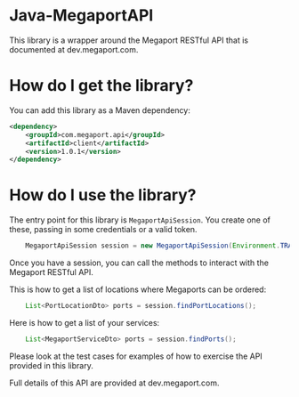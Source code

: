 # Java-MegaportAPI

This library is a wrapper around the Megaport RESTful API that is documented at dev.megaport.com.

How do I get the library?
=========================

You can add this library as a Maven dependency:

```xml
<dependency>
    <groupId>com.megaport.api</groupId>
    <artifactId>client</artifactId>
    <version>1.0.1</version>
</dependency>
```

How do I use the library?
=========================

The entry point for this library is ```MegaportApiSession```.  You create one of these, passing in some credentials or a valid token.

```java
    MegaportApiSession session = new MegaportApiSession(Environment.TRAINING, "api.test", "s0me-s3cret#");
```

Once you have a session, you can call the methods to interact with the Megaport RESTful API.

This is how to get a list of locations where Megaports can be ordered:

```java
    List<PortLocationDto> ports = session.findPortLocations();
```

Here is how to get a list of your services:

```java
    List<MegaportServiceDto> ports = session.findPorts();
```

Please look at the test cases for examples of how to exercise the API provided in this library.

Full details of this API are provided at dev.megaport.com.
